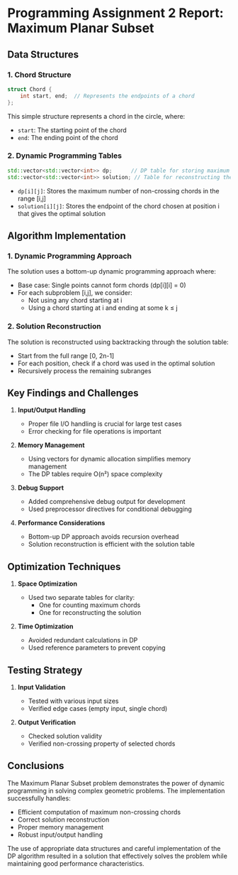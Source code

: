 # Programming Assignment 2 Report: Maximum Planar Subset

## Data Structures

### 1. Chord Structure
```cpp
struct Chord {
    int start, end;  // Represents the endpoints of a chord
};
```
This simple structure represents a chord in the circle, where:
- `start`: The starting point of the chord
- `end`: The ending point of the chord

### 2. Dynamic Programming Tables
```cpp
std::vector<std::vector<int>> dp;      // DP table for storing maximum counts
std::vector<std::vector<int>> solution; // Table for reconstructing the solution
```
- `dp[i][j]`: Stores the maximum number of non-crossing chords in the range [i,j]
- `solution[i][j]`: Stores the endpoint of the chord chosen at position i that gives the optimal solution

## Algorithm Implementation

### 1. Dynamic Programming Approach
The solution uses a bottom-up dynamic programming approach where:
- Base case: Single points cannot form chords (dp[i][i] = 0)
- For each subproblem [i,j], we consider:
  - Not using any chord starting at i
  - Using a chord starting at i and ending at some k ≤ j

### 2. Solution Reconstruction
The solution is reconstructed using backtracking through the solution table:
- Start from the full range [0, 2n-1]
- For each position, check if a chord was used in the optimal solution
- Recursively process the remaining subranges

## Key Findings and Challenges

1. **Input/Output Handling**
   - Proper file I/O handling is crucial for large test cases
   - Error checking for file operations is important

2. **Memory Management**
   - Using vectors for dynamic allocation simplifies memory management
   - The DP tables require O(n²) space complexity

3. **Debug Support**
   - Added comprehensive debug output for development
   - Used preprocessor directives for conditional debugging

4. **Performance Considerations**
   - Bottom-up DP approach avoids recursion overhead
   - Solution reconstruction is efficient with the solution table

## Optimization Techniques

1. **Space Optimization**
   - Used two separate tables for clarity:
     - One for counting maximum chords
     - One for reconstructing the solution

2. **Time Optimization**
   - Avoided redundant calculations in DP
   - Used reference parameters to prevent copying

## Testing Strategy

1. **Input Validation**
   - Tested with various input sizes
   - Verified edge cases (empty input, single chord)

2. **Output Verification**
   - Checked solution validity
   - Verified non-crossing property of selected chords

## Conclusions

The Maximum Planar Subset problem demonstrates the power of dynamic programming in solving complex geometric problems. The implementation successfully handles:
- Efficient computation of maximum non-crossing chords
- Correct solution reconstruction
- Proper memory management
- Robust input/output handling

The use of appropriate data structures and careful implementation of the DP algorithm resulted in a solution that effectively solves the problem while maintaining good performance characteristics. 